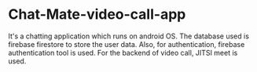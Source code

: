 # Chat-Mate-video-call-app

It's a chatting application which runs on android OS. The database used is firebase firestore to store the user data. Also, for authentication, firebase authentication 
tool is used. For the backend of video call, JITSI meet is used.
